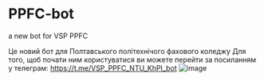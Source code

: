 # PPFC-bot
a new bot for VSP PPFC 

Це новий бот для Полтавського політехнічого фахового коледжу
Для того, щоб почати ним користуватися ви можете перейти за посиланням у телеграм: https://t.me/VSP_PPFC_NTU_KhPI_bot
![image](https://github.com/Illia1044/PPFC-bot/assets/92012282/e7f6bcd5-3cac-441c-a93e-d6bb9eee9a46)

